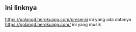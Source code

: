 ## ini linknya


https://golang4.herokuapp.com/presensi
ini yang ada datanya
https://golang4.herokuapp.com/
ini yang musik
